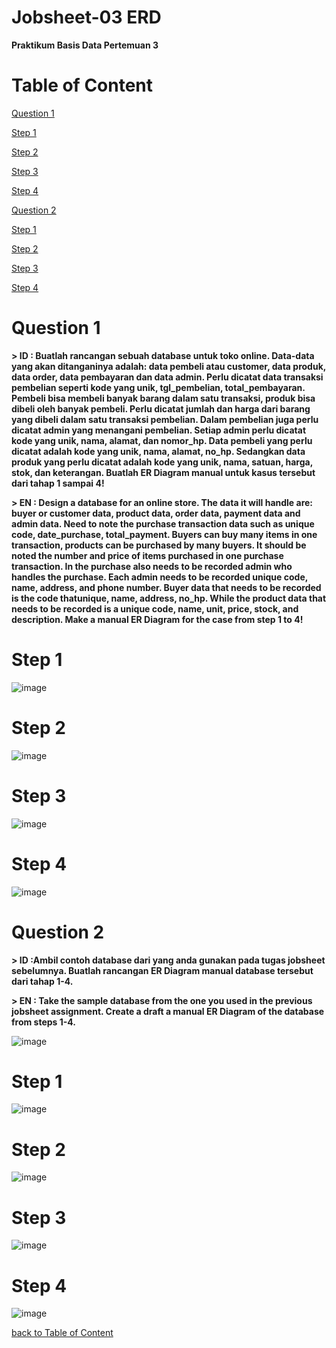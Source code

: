 # Jobsheet-03 ERD
**Praktikum Basis Data Pertemuan 3**
# Table of Content
[Question 1](https://github.com/lieeh/learn_database/tree/main/meeting-3#question)

[Step 1](https://github.com/lieeh/learn_database/tree/main/meeting-3#step-1)

[Step 2](https://github.com/lieeh/learn_database/tree/main/meeting-3#step-2)

[Step 3](https://github.com/lieeh/learn_database/tree/main/meeting-3#step-3)

[Step 4](https://github.com/lieeh/learn_database/tree/main/meeting-3#step-4)

[Question 2]()

[Step 1]()

[Step 2]()

[Step 3]()

[Step 4]()

# Question 1

**> ID : Buatlah rancangan sebuah database untuk toko online. Data-data yang akan ditanganinya adalah:
data pembeli atau customer, data produk, data order, data pembayaran dan data admin. Perlu dicatat data transaksi pembelian seperti kode yang unik, tgl_pembelian, total_pembayaran. Pembeli bisa membeli banyak barang dalam satu transaksi, produk bisa dibeli oleh banyak pembeli. Perlu dicatat jumlah dan harga dari barang yang dibeli dalam satu transaksi pembelian. Dalam pembelian juga perlu dicatat admin yang menangani pembelian. Setiap admin perlu dicatat kode yang unik, nama, alamat, dan nomor_hp. Data pembeli yang perlu dicatat adalah kode yang unik, nama, alamat, no_hp. Sedangkan data produk yang perlu dicatat adalah kode yang unik, nama, satuan, harga, stok, dan keterangan. Buatlah ER Diagram manual untuk kasus tersebut dari tahap 1 sampai 4!**

**> EN : Design a database for an online store. The data it will handle are:
buyer or customer data, product data, order data, payment data and admin data. Need to note the purchase transaction data such as unique code, date_purchase, total_payment. Buyers can buy many items in one transaction, products can be purchased by many buyers. It should be noted the number and price of items purchased in one purchase transaction. In the purchase also needs to be recorded admin who handles the purchase. Each admin needs to be recorded unique code, name, address, and phone number. Buyer data that needs to be recorded is the code thatunique, name, address, no_hp. While the product data that needs to be recorded is a unique code, name, unit, price, stock, and description. Make a manual ER Diagram for the case from step 1 to 4!**

# Step 1

![image](https://github.com/lieeh/learn_database/assets/150438523/9e80bc94-83e0-458d-a0af-b9ab14c5575c)

# Step 2

![image](https://github.com/lieeh/learn_database/assets/150438523/a387c46d-3f23-4136-abed-ea9e0febd0f4)


# Step 3

![image](https://github.com/lieeh/learn_database/assets/150438523/8e1d910c-1fe0-4aaf-a932-1e827545eda1)


# Step 4

![image](https://github.com/lieeh/learn_database/assets/150438523/47fb63b2-a3ed-43f9-b345-1b262a192e16)

# Question 2

**> ID :Ambil contoh database dari yang anda gunakan pada tugas jobsheet sebelumnya. Buatlah rancangan ER Diagram manual database tersebut dari tahap 1-4.**

**> EN : Take the sample database from the one you used in the previous jobsheet assignment. Create a draft a manual ER Diagram of the database from steps 1-4.**

![image](https://github.com/lieeh/learn_database/assets/150438523/d2143d3b-5922-4d0b-a107-fdae6cad4b0b)


# Step 1

![image](https://github.com/lieeh/learn_database/assets/150438523/86d9fb43-775a-4b65-99ea-24146bc08acf)

# Step 2

![image](https://github.com/lieeh/learn_database/assets/150438523/01fef22d-2a97-48d7-b65f-68de8c55e4c0)

# Step 3

![image](https://github.com/lieeh/learn_database/assets/150438523/0fd49552-0f71-4d32-aa95-61779e49e11d)

# Step 4

![image](https://github.com/lieeh/learn_database/assets/150438523/ecf592e0-7f62-47ab-82f8-56abcdfaa6ff)



[back to Table of Content](https://github.com/lieeh/learn_database/tree/main/meeting-3#table-of-content)
